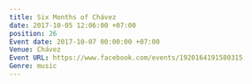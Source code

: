 ```yaml
---
title: Six Months of Chávez
date: 2017-10-05 12:06:00 +07:00
position: 26
Event date: 2017-10-07 00:00:00 +07:00
Venue: Chávez
Event URL: https://www.facebook.com/events/1920164191580315
Genre: music
---
```


